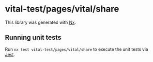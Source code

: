 # vital-test/pages/vital/share

This library was generated with [Nx](https://nx.dev).

## Running unit tests

Run `nx test vital-test/pages/vital/share` to execute the unit tests via [Jest](https://jestjs.io).

